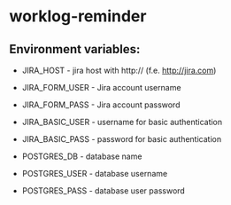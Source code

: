 # worklog-reminder

## Environment variables:

- JIRA_HOST - jira host with http:// (f.e. http://jira.com)
- JIRA_FORM_USER - Jira account username
- JIRA_FORM_PASS - Jira account password
- JIRA_BASIC_USER - username for basic authentication
- JIRA_BASIC_PASS - password for basic authentication


- POSTGRES_DB - database name
- POSTGRES_USER - database username
- POSTGRES_PASS - database user password